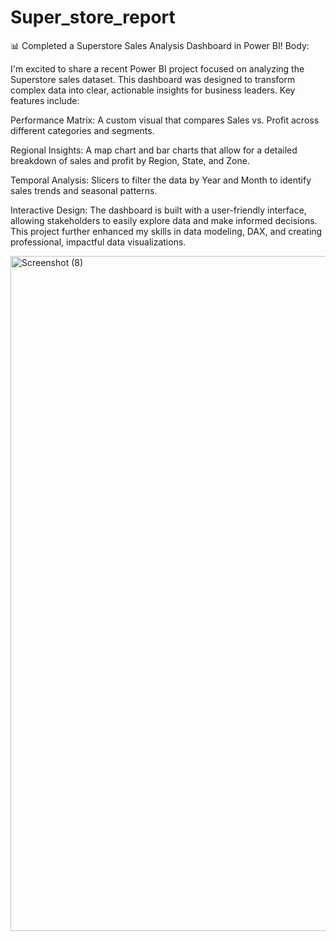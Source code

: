 # Super_store_report

📊 Completed a Superstore Sales Analysis Dashboard in Power BI!
Body:

I'm excited to share a recent Power BI project focused on analyzing the Superstore sales dataset. This dashboard was designed to transform complex data into clear, actionable insights for business leaders.
Key features include:

Performance Matrix: A custom visual that compares Sales vs. Profit across different categories and segments.

Regional Insights: A map chart and bar charts that allow for a detailed breakdown of sales and profit by Region, State, and Zone.

Temporal Analysis: Slicers to filter the data by Year and Month to identify sales trends and seasonal patterns.

Interactive Design: The dashboard is built with a user-friendly interface, allowing stakeholders to easily explore data and make informed decisions.
This project further enhanced my skills in data modeling, DAX, and creating professional, impactful data visualizations.

<img width="1920" height="1080" alt="Screenshot (8)" src="https://github.com/user-attachments/assets/9b32e970-ae3a-4dc1-b6ce-472d6032d954" />


